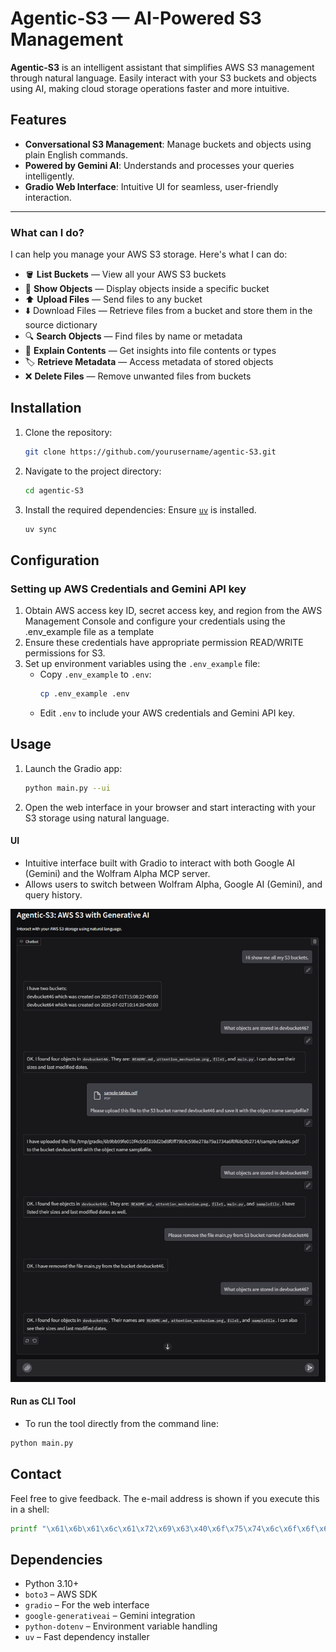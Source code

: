 # Agentic-S3 — AI-Powered S3 Management

**Agentic-S3** is an intelligent assistant that simplifies AWS S3 management through natural language. Easily interact with your S3 buckets and objects using AI, making cloud storage operations faster and more intuitive.

## Features

- **Conversational S3 Management**: Manage buckets and objects using plain English commands.
- **Powered by Gemini AI**: Understands and processes your queries intelligently.
- **Gradio Web Interface**: Intuitive UI for seamless, user-friendly interaction.

---

### What can I do?

I can help you manage your AWS S3 storage. Here's what I can do:

- 🪣 **List Buckets** — View all your AWS S3 buckets  
- 📁 **Show Objects** — Display objects inside a specific bucket  
- ⬆️ **Upload Files** — Send files to any bucket  
- ⬇️ Download Files — Retrieve files from a bucket and store them in the source dictionary
- 🔍 **Search Objects** — Find files by name or metadata  
- 🧠 **Explain Contents** — Get insights into file contents or types  
- 🏷️ **Retrieve Metadata** — Access metadata of stored objects  
- ❌ **Delete Files** — Remove unwanted files from buckets  

## Installation

1. Clone the repository:
   ```bash
   git clone https://github.com/yourusername/agentic-S3.git
   ```

2. Navigate to the project directory:
   ```bash
   cd agentic-S3
   ```

3. Install the required dependencies:
Ensure [`uv`](https://github.com/astral-sh/uv) is installed.

   ```bash
   uv sync
   ```

## Configuration

### Setting up AWS Credentials and Gemini API key
1. Obtain AWS access key ID, secret access key, and region from the AWS Management Console and configure your credentials using the .env_example file as a template
2. Ensure these credentials have appropriate permission READ/WRITE  permissions for S3.
3. Set up environment variables using the `.env_example` file:
   - Copy `.env_example` to `.env`:
     ```bash
     cp .env_example .env
     ```
   - Edit `.env` to include your AWS credentials and Gemini API key.

## Usage

1. Launch the Gradio app:
   ```bash
   python main.py --ui
   ```
2. Open the web interface in your browser and start interacting with your S3 storage using natural language.

#### UI
- Intuitive interface built with Gradio to interact with both Google AI (Gemini) and the Wolfram Alpha MCP server.
- Allows users to switch between Wolfram Alpha, Google AI (Gemini), and query history.
  
![UI](configs/gradio_ui.png)

#### Run as CLI Tool
- To run the tool directly from the command line:
```bash
python main.py
```

## Contact

Feel free to give feedback. The e-mail address is shown if you execute this in a shell:

```sh
printf "\x61\x6b\x61\x6c\x61\x72\x69\x63\x40\x6f\x75\x74\x6c\x6f\x6f\x6b\x2e\x63\x6f\x6d\x0a"
```
## Dependencies

- Python 3.10+
- `boto3` – AWS SDK
- `gradio` – For the web interface
- `google-generativeai` – Gemini integration
- `python-dotenv` – Environment variable handling
- `uv` – Fast dependency installer


